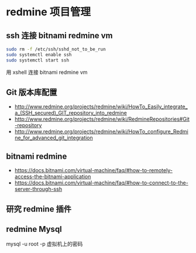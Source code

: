 # redmine 项目管理

## ssh 连接 bitnami redmine vm

```bash
sudo rm -f /etc/ssh/sshd_not_to_be_run
sudo systemctl enable ssh
sudo systemctl start ssh
```

用 xshell 连接 bitnami redmine vm

## Git 版本库配置

- http://www.redmine.org/projects/redmine/wiki/HowTo_Easily_integrate_a_(SSH_secured)_GIT_repository_into_redmine
- http://www.redmine.org/projects/redmine/wiki/RedmineRepositories#Git-repository
- http://www.redmine.org/projects/redmine/wiki/HowTo_configure_Redmine_for_advanced_git_integration

## bitnami redmine

- https://docs.bitnami.com/virtual-machine/faq/#how-to-remotely-access-the-bitnami-application
- https://docs.bitnami.com/virtual-machine/faq/#how-to-connect-to-the-server-through-ssh

## 研究 redmine 插件

## redmine Mysql

mysql -u root -p 虚拟机上的密码


